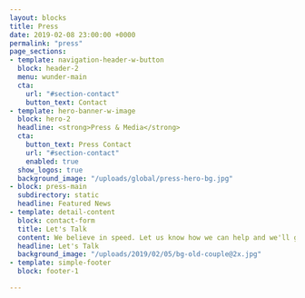 ```yaml
---
layout: blocks
title: Press
date: 2019-02-08 23:00:00 +0000
permalink: "press"
page_sections:
- template: navigation-header-w-button
  block: header-2
  menu: wunder-main
  cta:
    url: "#section-contact"
    button_text: Contact
- template: hero-banner-w-image
  block: hero-2
  headline: <strong>Press & Media</strong>
  cta:
    button_text: Press Contact
    url: "#section-contact"
    enabled: true
  show_logos: true
  background_image: "/uploads/global/press-hero-bg.jpg"
- block: press-main
  subdirectory: static
  headline: Featured News
- template: detail-content
  block: contact-form
  title: Let's Talk
  content: We believe in speed. Let us know how we can help and we'll get in touch with you in no time.
  headline: Let's Talk
  background_image: "/uploads/2019/02/05/bg-old-couple@2x.jpg"
- template: simple-footer
  block: footer-1

---
```

